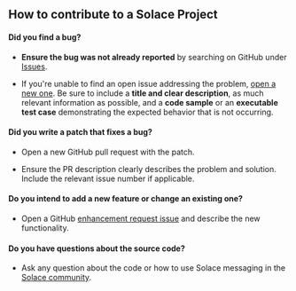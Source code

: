 ## How to contribute to a Solace Project

#### **Did you find a bug?**

* **Ensure the bug was not already reported** by searching on GitHub under [Issues](https://github.com/SolaceProducts/solace-services-info-loader/issues).

* If you're unable to find an open issue addressing the problem, [open a new one](https://github.com/SolaceProducts/solace-services-info-loader/issues/new). Be sure to include a **title and clear description**, as much relevant information as possible, and a **code sample** or an **executable test case** demonstrating the expected behavior that is not occurring.

#### **Did you write a patch that fixes a bug?**

* Open a new GitHub pull request with the patch.

* Ensure the PR description clearly describes the problem and solution. Include the relevant issue number if applicable.

#### **Do you intend to add a new feature or change an existing one?**

* Open a GitHub [enhancement request issue](https://github.com/SolaceProducts/solace-services-info-loader/issues/new) and describe the new functionality.

#### **Do you have questions about the source code?**

* Ask any question about the code or how to use Solace messaging in the [Solace community](http://dev.solace.com/community/).
